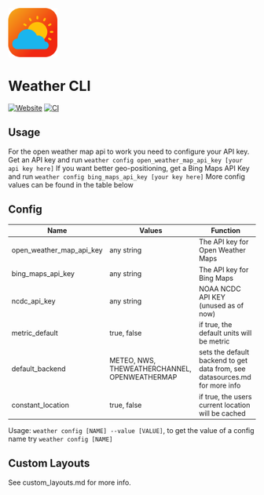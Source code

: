 <img src="./icon/icon.svg" alt="Logo" height="100" width="100">

# Weather CLI
[![Website](https://github.com/arihant2math/weathercli/actions/workflows/pages/pages-build-deployment/badge.svg)]([https://github.com/arihant2math/weathercli/actions/workflows/pages/pages-build-deployment](https://arihant2math.github.io/weathercli/index.html))
[![CI](https://github.com/arihant2math/weathercli/actions/workflows/build.yml/badge.svg)](https://github.com/arihant2math/weathercli/actions/workflows/build.yml)
## Usage
For the open weather map api to work you need to configure your API key.
Get an API key and run `weather config open_weather_map_api_key [your api key here]`
If you want better geo-positioning, get a Bing Maps API Key and run `weather config bing_maps_api_key [your key here]`
More config values can be found in the table below
## Config
| Name                     | Values                                        | Function                                                                                                       |
|--------------------------|-----------------------------------------------|----------------------------------------------------------------------------------------------------------------|
| open_weather_map_api_key | any string                                    | The API key for Open Weather Maps                                                                              |
| bing_maps_api_key        | any string                                    | The API key for Bing Maps                                                                                      |
| ncdc_api_key             | any string                                    | NOAA NCDC API KEY (unused as of now)                                                                           |
| metric_default           | true, false                                   | if true, the default units will be metric                                                                      |
| default_backend          | METEO, NWS, THEWEATHERCHANNEL, OPENWEATHERMAP | sets the default backend to get data from, see datasources.md for more info                                    |
| constant_location        | true, false                                   | if true, the users current location will be cached                                                             |

Usage: `weather config [NAME] --value [VALUE]`, to get the value of a config name try `weather config [NAME]`
## Custom Layouts
See custom_layouts.md for more info.
